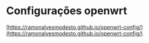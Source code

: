# Configurações openwrt
[https://ramonalvesmodesto.github.io/openwrt-config/](https://ramonalvesmodesto.github.io/openwrt-config/)
